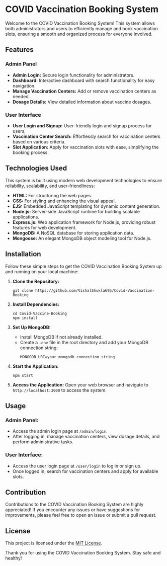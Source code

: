 # COVID Vaccination Booking System

Welcome to the COVID Vaccination Booking System! This system allows both administrators and users to efficiently manage and book vaccination slots, ensuring a smooth and organized process for everyone involved.

## Features

### Admin Panel
- **Admin Login:** Secure login functionality for administrators.
- **Dashboard:** Interactive dashboard with search functionality for easy navigation.
- **Manage Vaccination Centers:** Add or remove vaccination centers as needed.
- **Dosage Details:** View detailed information about vaccine dosages.

### User Interface
- **User Login and Signup:** User-friendly login and signup process for users.
- **Vaccination Center Search:** Effortlessly search for vaccination centers based on various criteria.
- **Slot Application:** Apply for vaccination slots with ease, simplifying the booking process.

## Technologies Used

This system is built using modern web development technologies to ensure reliability, scalability, and user-friendliness:

- **HTML:** For structuring the web pages.
- **CSS:** For styling and enhancing the visual appeal.
- **EJS:** Embedded JavaScript templating for dynamic content generation.
- **Node.js:** Server-side JavaScript runtime for building scalable applications.
- **Express.js:** Web application framework for Node.js, providing robust features for web development.
- **MongoDB:** A NoSQL database for storing application data.
- **Mongoose:** An elegant MongoDB object modeling tool for Node.js.

## Installation

Follow these simple steps to get the COVID Vaccination Booking System up and running on your local machine:

1. **Clone the Repository:**
   ```
   git clone https://github.com/VishalShukla695/Covid-Vaccination-Booking
   ```

2. **Install Dependencies:**
   ```
   cd Covid-Vaccine-Booking
   npm install
   ```

3. **Set Up MongoDB:**
   - Install MongoDB if not already installed.
   - Create a `.env` file in the root directory and add your MongoDB connection string:
     ```
     MONGODB_URI=your_mongodb_connection_string
     ```

4. **Start the Application:**
   ```
   npm start
   ```

5. **Access the Application:**
   Open your web browser and navigate to `http://localhost:3000` to access the system.

## Usage

### Admin Panel:
- Access the admin login page at `/admin/login`.
- After logging in, manage vaccination centers, view dosage details, and perform administrative tasks.

### User Interface:
- Access the user login page at `/user/login` to log in or sign up.
- Once logged in, search for vaccination centers and apply for available slots.

## Contribution

Contributions to the COVID Vaccination Booking System are highly appreciated! If you encounter any issues or have suggestions for improvements, please feel free to open an issue or submit a pull request.

## License

This project is licensed under the [MIT License](LICENSE).

Thank you for using the COVID Vaccination Booking System. Stay safe and healthy!
